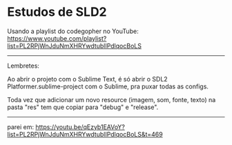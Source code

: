 # Estudos de SLD2

Usando a playlist do codegopher no YouTube:
https://www.youtube.com/playlist?list=PL2RPjWnJduNmXHRYwdtublIPdlqocBoLS

---

Lembretes:

Ao abrir o projeto com o Sublime Text, é só abrir o SDL2 Platformer.sublime-project com o Sublime, pra puxar todas as configs.

Toda vez que adicionar um novo resource (imagem, som, fonte, texto) na pasta "res" tem que copiar para "debug" e "release".

---

parei em: https://youtu.be/qEzyb1EAVoY?list=PL2RPjWnJduNmXHRYwdtublIPdlqocBoLS&t=469